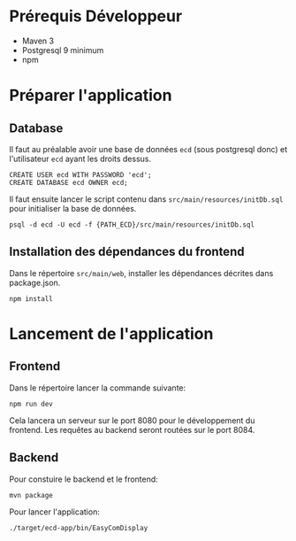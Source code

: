 Prérequis Développeur
=====================

- Maven 3
- Postgresql 9 minimum
- npm

Préparer l'application
======================

Database
--------

Il faut au préalable avoir une base de données `ecd` (sous postgresql donc) et l'utilisateur `ecd` ayant les droits dessus.
```
CREATE USER ecd WITH PASSWORD 'ecd';
CREATE DATABASE ecd OWNER ecd;
```

Il faut ensuite lancer le script contenu dans `src/main/resources/initDb.sql` pour initialiser la base de données.
```
psql -d ecd -U ecd -f {PATH_ECD}/src/main/resources/initDb.sql
```

Installation des dépendances du frontend
----------------------------------------

Dans le répertoire `src/main/web`, installer les dépendances décrites dans package.json.
```
npm install
```

Lancement de l'application
==========================

Frontend
--------

Dans le répertoire lancer la commande suivante:
```
npm run dev
```
Cela lancera un serveur sur le port 8080 pour le développement du frontend. Les requêtes au backend seront routées sur le port 8084.

Backend
-------

Pour constuire le backend et le frontend:
```
mvn package
```

Pour lancer l'application:
```
./target/ecd-app/bin/EasyComDisplay
```